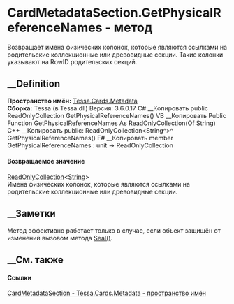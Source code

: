 # CardMetadataSection.GetPhysicalReferenceNames - метод
Возвращает имена физических колонок, которые являются ссылками на родительские
коллекционные или древовидные секции. Такие колонки указывают на RowID
родительских секций.
## __Definition
 **Пространство имён:** [Tessa.Cards.Metadata](N_Tessa_Cards_Metadata.htm)  
 **Сборка:** Tessa (в Tessa.dll) Версия: 3.6.0.17
C# __Копировать
     public ReadOnlyCollection<string> GetPhysicalReferenceNames()
VB __Копировать
     Public Function GetPhysicalReferenceNames As ReadOnlyCollection(Of String)
C++ __Копировать
     public:
    ReadOnlyCollection<String^>^ GetPhysicalReferenceNames()
F# __Копировать
     member GetPhysicalReferenceNames : unit -> ReadOnlyCollection<string> 
#### Возвращаемое значение
[ReadOnlyCollection](https://learn.microsoft.com/dotnet/api/system.collections.objectmodel.readonlycollection-1)<[String](https://learn.microsoft.com/dotnet/api/system.string)>  
Имена физических колонок, которые являются ссылками на родительские
коллекционные или древовидные секции.
## __Заметки
Метод эффективно работает только в случае, если объект защищён от изменений
вызовом метода [Seal()](M_Tessa_Cards_CardSerializableObject_Seal.htm).
## __См. также
#### Ссылки
[CardMetadataSection - ](T_Tessa_Cards_Metadata_CardMetadataSection.htm)
[Tessa.Cards.Metadata - пространство имён](N_Tessa_Cards_Metadata.htm)
